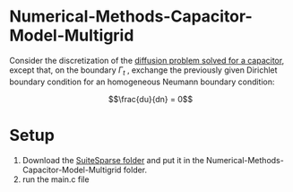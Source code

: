 # Numerical-Methods-Capacitor-Model-Multigrid

Consider the discretization of the [diffusion problem solved for a capacitor](https://github.com/Alban999/Numerical-Methods-Capacitor-Modelisation/tree/main), except that, on the boundary $\Gamma_t$ , exchange the previously given Dirichlet boundary condition for an homogeneous Neumann boundary condition:

$$\frac{du}{dn} = 0$$

# Setup
1. Download the [SuiteSparse folder](https://drive.google.com/drive/folders/1HHX_DNTazZ0lP1-6nn0E2tay8dcrOCWp?usp=drive_link) and put it in the Numerical-Methods-Capacitor-Model-Multigrid folder.
2. run the main.c file
